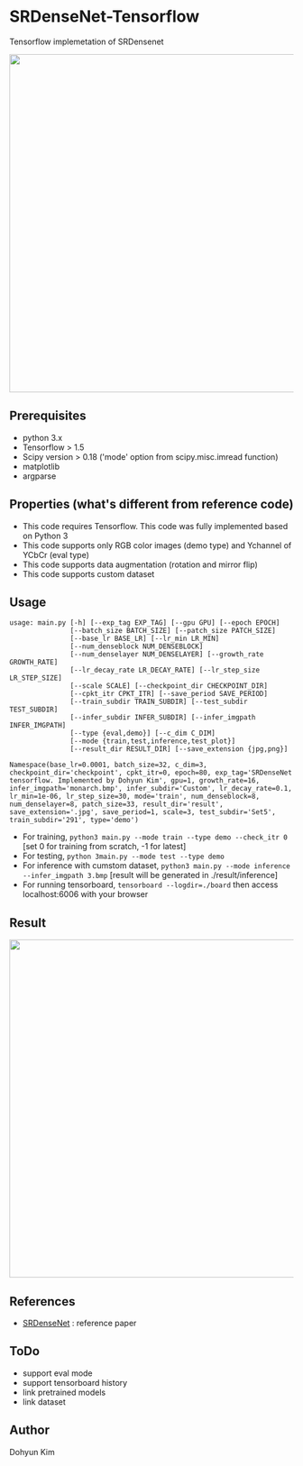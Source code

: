 
# SRDenseNet-Tensorflow
Tensorflow implemetation of SRDensenet 
</p>
<p align="center">
<img src="https://raw.githubusercontent.com/ppooiiuuyh/SR_SRDenseNet_tensorflow/master/asset/srdensenet_model.png" width="600">
</p>


## Prerequisites
 * python 3.x
 * Tensorflow > 1.5
 * Scipy version > 0.18 ('mode' option from scipy.misc.imread function)
 * matplotlib
 * argparse

## Properties (what's different from reference code)
 * This code requires Tensorflow. This code was fully implemented based on Python 3
 * This code supports only RGB color images (demo type) and Ychannel of YCbCr (eval type) 
 * This code supports data augmentation (rotation and mirror flip)
 * This code supports custom dataset


## Usage
```
usage: main.py [-h] [--exp_tag EXP_TAG] [--gpu GPU] [--epoch EPOCH]
               [--batch_size BATCH_SIZE] [--patch_size PATCH_SIZE]
               [--base_lr BASE_LR] [--lr_min LR_MIN]
               [--num_denseblock NUM_DENSEBLOCK]
               [--num_denselayer NUM_DENSELAYER] [--growth_rate GROWTH_RATE]
               [--lr_decay_rate LR_DECAY_RATE] [--lr_step_size LR_STEP_SIZE]
               [--scale SCALE] [--checkpoint_dir CHECKPOINT_DIR]
               [--cpkt_itr CPKT_ITR] [--save_period SAVE_PERIOD]
               [--train_subdir TRAIN_SUBDIR] [--test_subdir TEST_SUBDIR]
               [--infer_subdir INFER_SUBDIR] [--infer_imgpath INFER_IMGPATH]
               [--type {eval,demo}] [--c_dim C_DIM]
               [--mode {train,test,inference,test_plot}]
               [--result_dir RESULT_DIR] [--save_extension {jpg,png}]

Namespace(base_lr=0.0001, batch_size=32, c_dim=3, checkpoint_dir='checkpoint', cpkt_itr=0, epoch=80, exp_tag='SRDenseNet tensorflow. Implemented by Dohyun Kim', gpu=1, growth_rate=16, infer_imgpath='monarch.bmp', infer_subdir='Custom', lr_decay_rate=0.1, lr_min=1e-06, lr_step_size=30, mode='train', num_denseblock=8, num_denselayer=8, patch_size=33, result_dir='result', save_extension='.jpg', save_period=1, scale=3, test_subdir='Set5', train_subdir='291', type='demo')
```

 * For training, `python3 main.py --mode train --type demo --check_itr 0` [set 0 for training from scratch, -1 for latest]
 * For testing, `python 3main.py --mode test --type demo`
 * For inference with cumstom dataset, `python3 main.py --mode inference --infer_imgpath 3.bmp` [result will be generated in ./result/inference]
 * For running tensorboard, `tensorboard --logdir=./board` then access localhost:6006 with your browser

## Result

</p>
<p align="center">
<img src="https://raw.githubusercontent.com/ppooiiuuyh/SR_SRDenseNet_tensorflow/master/asset/srdensenet_tb.png" width="600">
</p>



## References
* [SRDenseNet](http://openaccess.thecvf.com/content_ICCV_2017/papers/Tong_Image_Super-Resolution_Using_ICCV_2017_paper.pdf) : reference paper



## ToDo
* support eval mode
* support tensorboard history
* link pretrained models
* link dataset

## Author
Dohyun Kim



